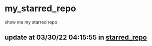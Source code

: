 # my_starred_repo
show me my starred repo

update at 03/30/22 04:15:55 in [starred_repo](./index.html)
---

